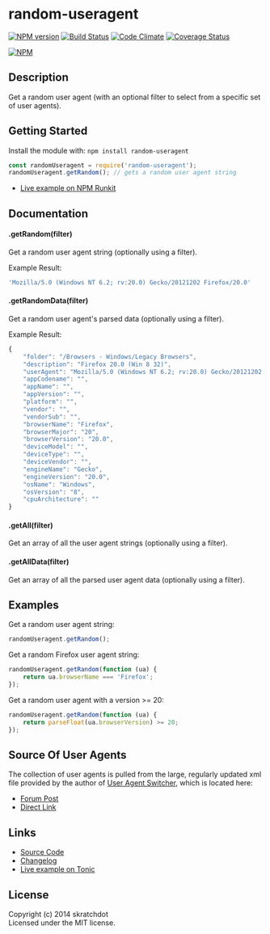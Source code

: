 # random-useragent

[![NPM version](https://badge.fury.io/js/random-useragent.svg)](http://badge.fury.io/js/random-useragent)
[![Build Status](https://travis-ci.org/skratchdot/random-useragent.png?branch=master)](https://travis-ci.org/skratchdot/random-useragent)
[![Code Climate](https://codeclimate.com/github/skratchdot/random-useragent.png)](https://codeclimate.com/github/skratchdot/random-useragent)
[![Coverage Status](https://coveralls.io/repos/skratchdot/random-useragent/badge.svg?branch=master&service=github)](https://coveralls.io/github/skratchdot/random-useragent?branch=master)

[![NPM](https://nodei.co/npm/random-useragent.png)](https://npmjs.org/package/random-useragent)


## Description

Get a random user agent (with an optional filter to select from a specific set of user agents).


## Getting Started

Install the module with: `npm install random-useragent`

```javascript
const randomUseragent = require('random-useragent');
randomUseragent.getRandom(); // gets a random user agent string
```

- [Live example on NPM Runkit](https://npm.runkit.com/random-useragent)


## Documentation

#### .getRandom(filter)

Get a random user agent string (optionally using a filter).

Example Result:
```javascript
'Mozilla/5.0 (Windows NT 6.2; rv:20.0) Gecko/20121202 Firefox/20.0'
```

#### .getRandomData(filter)

Get a random user agent's parsed data (optionally using a filter).

Example Result:
```javascript
{
	"folder": "/Browsers - Windows/Legacy Browsers",
	"description": "Firefox 20.0 (Win 8 32)",
	"userAgent": "Mozilla/5.0 (Windows NT 6.2; rv:20.0) Gecko/20121202 Firefox/20.0",
	"appCodename": "",
	"appName": "",
	"appVersion": "",
	"platform": "",
	"vendor": "",
	"vendorSub": "",
	"browserName": "Firefox",
	"browserMajor": "20",
	"browserVersion": "20.0",
	"deviceModel": "",
	"deviceType": "",
	"deviceVendor": "",
	"engineName": "Gecko",
	"engineVersion": "20.0",
	"osName": "Windows",
	"osVersion": "8",
	"cpuArchitecture": ""
}
```

#### .getAll(filter)

Get an array of all the user agent strings (optionally using a filter).

#### .getAllData(filter)

Get an array of all the parsed user agent data (optionally using a filter).

## Examples

Get a random user agent string:
```javascript
randomUseragent.getRandom();
```

Get a random Firefox user agent string:
```javascript
randomUseragent.getRandom(function (ua) {
	return ua.browserName === 'Firefox';
});
```

Get a random user agent with a version >= 20:
```javascript
randomUseragent.getRandom(function (ua) {
	return parseFloat(ua.browserVersion) >= 20;
});
```


## Source Of User Agents

The collection of user agents is pulled from the large, regularly updated xml file
provided by the author of [User Agent Switcher](http://chrispederick.com/work/user-agent-switcher/),
which is located here:

- [Forum Post](http://techpatterns.com/forums/about304.html)
- [Direct Link](http://techpatterns.com/downloads/firefox/useragentswitcher.xml)


## Links

- [Source Code](https://github.com/skratchdot/random-useragent)
- [Changelog](https://github.com/skratchdot/random-useragent/blob/master/CHANGELOG.md)
- [Live example on Tonic](https://tonicdev.com/npm/random-useragent)


## License

Copyright (c) 2014 skratchdot  
Licensed under the MIT license.
